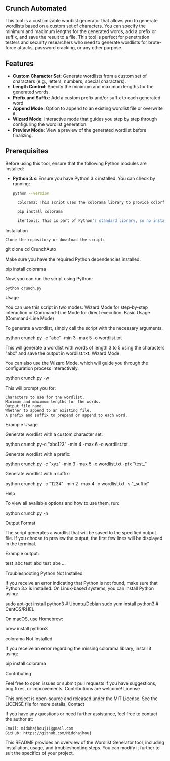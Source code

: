 ## Crunch Automated

This tool is a customizable wordlist generator that allows you to generate wordlists based on a custom set of characters. You can specify the minimum and maximum lengths for the generated words, add a prefix or suffix, and save the result to a file. This tool is perfect for penetration testers and security researchers who need to generate wordlists for brute-force attacks, password cracking, or any other purpose.

## Features

- **Custom Character Set**: Generate wordlists from a custom set of characters (e.g., letters, numbers, special characters).
- **Length Control**: Specify the minimum and maximum lengths for the generated words.
- **Prefix and Suffix**: Add a custom prefix and/or suffix to each generated word.
- **Append Mode**: Option to append to an existing wordlist file or overwrite it.
- **Wizard Mode**: Interactive mode that guides you step by step through configuring the wordlist generation.
- **Preview Mode**: View a preview of the generated wordlist before finalizing.

## Prerequisites

Before using this tool, ensure that the following Python modules are installed:

- **Python 3.x**: Ensure you have Python 3.x installed. You can check by running:
  
  ```bash
  python --version

    colorama: This script uses the colorama library to provide colorful output. Install it using:

    pip install colorama

    itertools: This is part of Python's standard library, so no installation is needed.

Installation

    Clone the repository or download the script:

git clone 
cd CrunchAuto

Make sure you have the required Python dependencies installed:

pip install colorama

Now, you can run the script using Python:

    python crunch.py

    
Usage

You can use this script in two modes: Wizard Mode for step-by-step interaction or Command-Line Mode for direct execution.
Basic Usage (Command-Line Mode)

To generate a wordlist, simply call the script with the necessary arguments.

python crunch.py -c "abc" -min 3 -max 5 -o wordlist.txt

This will generate a wordlist with words of length 3 to 5 using the characters "abc" and save the output in wordlist.txt.
Wizard Mode

You can also use the Wizard Mode, which will guide you through the configuration process interactively.

python crunch.py -w

This will prompt you for:

    Characters to use for the wordlist.
    Minimum and maximum lengths for the words.
    Output file name.
    Whether to append to an existing file.
    A prefix and suffix to prepend or append to each word.

Example Usage

Generate wordlist with a custom character set:

python crunch.py-c "abc123" -min 4 -max 6 -o wordlist.txt

Generate wordlist with a prefix:

python crunch.py -c "xyz" -min 3 -max 5 -o wordlist.txt -pfx "test_"

Generate wordlist with a suffix:

python crunch.py -c "1234" -min 2 -max 4 -o wordlist.txt -s "_suffix"

Help

To view all available options and how to use them, run:

python crunch.py -h

Output Format

The script generates a wordlist that will be saved to the specified output file. If you choose to preview the output, the first few lines will be displayed in the terminal.

Example output:

test_abc
test_abd
test_abe
...

Troubleshooting
Python Not Installed

If you receive an error indicating that Python is not found, make sure that Python 3.x is installed. On Linux-based systems, you can install Python using:

sudo apt-get install python3  # Ubuntu/Debian
sudo yum install python3      # CentOS/RHEL

On macOS, use Homebrew:

brew install python3

colorama Not Installed

If you receive an error regarding the missing colorama library, install it using:

pip install colorama

Contributing

Feel free to open issues or submit pull requests if you have suggestions, bug fixes, or improvements. Contributions are welcome!
License

This project is open-source and released under the MIT License. See the LICENSE file for more details.
Contact

If you have any questions or need further assistance, feel free to contact the author at:

    Email: midohajhouj11@gmail.com
    GitHub: https://github.com/Midohajhouj


This README provides an overview of the Wordlist Generator tool, including installation, usage, and troubleshooting steps. You can modify it further to suit the specifics of your project.
